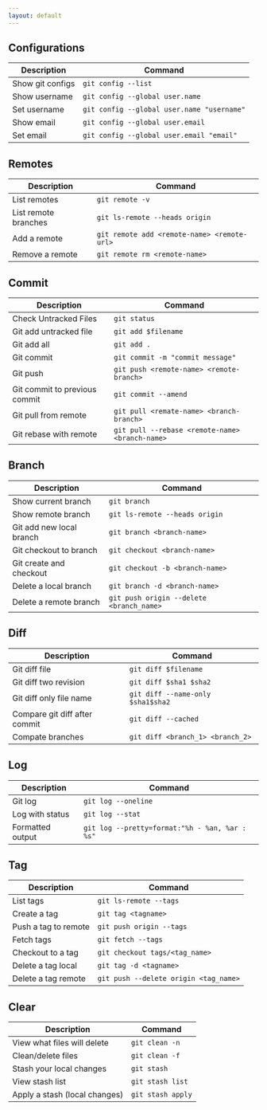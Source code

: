 ```yaml
---
layout: default
---
```

Configurations
---------------------

|Description                    | Command                                           |
|---                            |---                                                |
|Show git configs               |  `git config --list`                              |
|Show username                  |  `git config --global user.name`                  |
|Set username                   |  `git config --global user.name "username"`       |
|Show email                     |  `git config --global user.email`                 |
|Set email                      |  `git config --global user.email "email"`         |

Remotes
---------------------

|Description                    | Command                                           |
|---                            |---                                                |
|List remotes                   |  `git remote -v`                                  |
|List remote branches           |  `git ls-remote --heads origin`                   |
|Add a remote                   |  `git remote add <remote-name> <remote-url>`      |
|Remove a remote                |  `git remote rm <remote-name>`                    |

Commit
---------------------

|Description                    | Command                                           |
|---                            |---                                                |
|Check Untracked Files          |  `git status`                                     |
|Git add untracked file         |  `git add $filename`                              |
|Git add all                    |  `git add .`                                      |
|Git commit                     |  `git commit -m "commit message"`                 |
|Git push                       |  `git push <remote-name> <remote-branch>`         |
|Git commit to previous commit  |  `git commit --amend`                             |
|Git pull from remote           |  `git pull <remate-name> <branch-branch>`         |
|Git rebase with remote         |  `git pull --rebase <remote-name> <branch-name>`  |

Branch
---------------------

|Description                    | Command                                           |
|---                            |---                                                |
|Show current branch            |  `git branch`                                     |
|Show remote branch             |  `git ls-remote --heads origin `                  |
|Git add new local branch       |  `git branch <branch-name>`                       |
|Git checkout to branch         |  `git checkout <branch-name>`                     |
|Git create and checkout        |  `git checkout -b <branch-name>`                  |
|Delete a local branch          |  `git branch -d <branch-name>`                    |
|Delete a remote branch         |  `git push origin --delete <branch_name>`         |

Diff
---------------------

|Description                    | Command                                           |
|---                            |---                                                |
|Git diff file                  |  `git diff $filename`                             |
|Git diff two revision          |  `git diff $sha1 $sha2`                           |
|Git diff only file name        |  `git diff --name-only $sha1$sha2`                |
|Compare git diff after commit	|  `git diff --cached`                              |
|Compate branches               |  `git diff <branch_1> <branch_2>`                 |

Log
---------------------

|Description                    | Command                                           |
|---                            |---                                                |
|Git log                        |  `git log --oneline`                              |
|Log with status                |  `git log --stat`                                 |
|Formatted output               |  `git log --pretty=format:"%h - %an, %ar : %s"`   |

Tag
---------------------

|Description                    | Command                                           |
|---                            |---                                                |
|List tags                      |  `git ls-remote --tags`                           |
|Create a tag                   |  `git tag <tagname>`                              |
|Push a tag to remote           |  `git push origin --tags`                         |
|Fetch tags                     |  `git fetch --tags`                               |
|Checkout to a tag              |  `git checkout tags/<tag_name>`                   |
|Delete a tag local             |  `git tag -d <tagname>`                           |
|Delete a tag remote            |  `git push --delete origin <tag_name>`            |

Clear
---------------------

|Description                    | Command                                           |
|---                            |---                                                |
|View what files will delete    |  `git clean -n`                                   |
|Clean/delete files             |  `git clean -f`                                   |
|Stash your local changes       |  `git stash`                                      |
|View stash list                |  `git stash list`                                 |
|Apply a stash (local changes)  |  `git stash apply`                                |